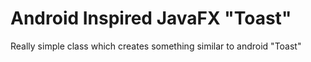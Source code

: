 # Android Inspired JavaFX "Toast" 
Really simple class which creates something similar to android "Toast"

